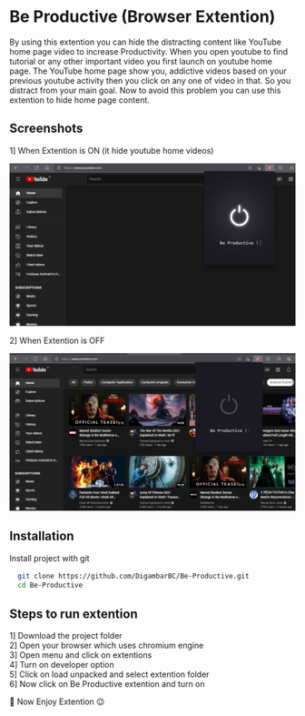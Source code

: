 
# Be Productive (Browser Extention)

By using this extention you can hide the distracting content like YouTube home page video 
to increase Productivity. When you open youtube to find tutorial or any other important video you first launch on youtube home page. The YouTube home page show you, addictive videos based on your previous youtube activity then you click on any one of video in that. So you distract from your main goal. Now to avoid this problem you can use this extention to hide home page content. 

## Screenshots
1] When Extention is ON (it hide youtube home videos)

![App Screenshot](https://raw.githubusercontent.com/DigambarBC/image-hosting/main/be_productive_on.png)


2] When Extention is OFF

![App Screenshot](https://raw.githubusercontent.com/DigambarBC/image-hosting/main/be_productive_off.png)
## Installation

Install project with git

```bash
  git clone https://github.com/DigambarBC/Be-Productive.git
  cd Be-Productive
```
## Steps to run extention

1] Download the project folder  
2] Open your browser which uses chromium engine  
3] Open menu and click on extentions  
4] Turn on developer option  
5] Click on load unpacked and select extention folder  
6] Now click on Be Productive extention and turn on  
  
  🎉 Now Enjoy Extention 😉

